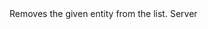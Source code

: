 <function name="RemoveEntity" parent="EntityList" type="classfunc">
	<description>
		Removes the given entity from the list.
	</description>
	<realm>Server</realm>
	<args>
		<arg name="entity" type="Entity"></arg>
	</args>
</function>